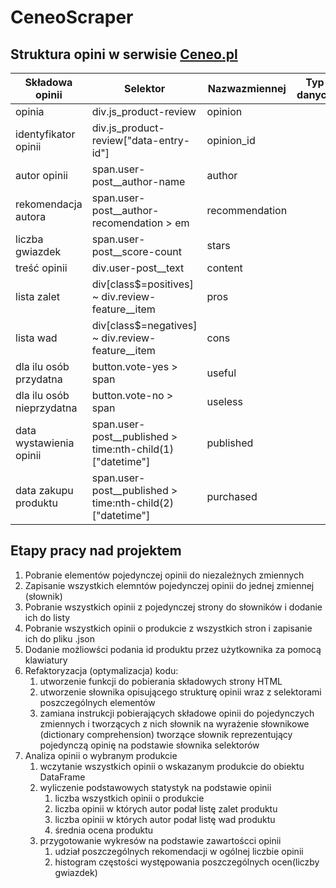 # CeneoScraper

## Struktura opini w serwisie [Ceneo.pl](https://www.ceneo.pl/)

|Składowa opinii|Selektor|Nazwazmiennej|Typ danych|
|---------------|--------|-------------|----------|
|opinia|div.js_product-review|opinion||
|identyfikator opinii|div.js_product-review["data-entry-id"\]|opinion_id||
|autor opinii|span.user-post__author-name|author||
|rekomendacja autora|span.user-post__author-recomendation > em|recommendation||
|liczba gwiazdek|span.user-post__score-count|stars||
|treść opinii|div.user-post__text|content||
|lista zalet|div[class$=positives] ~ div.review-feature__item|pros||
|lista wad|div[class$=negatives] ~ div.review-feature__item|cons||
|dla ilu osób przydatna|button.vote-yes > span|useful||
|dla ilu osób nieprzydatna|button.vote-no > span|useless||
|data wystawienia opinii|span.user-post__published > time:nth-child(1)["datetime"\]|published||
|data zakupu produktu|span.user-post__published > time:nth-child(2)["datetime"\]|purchased||

## Etapy pracy nad projektem 
1. Pobranie elementów pojedynczej opinii do niezależnych zmiennych
2. Zapisanie wszystkich elemntów pojedynczej opinii do jednej zmiennej \(słownik\)
3. Pobranie wszystkich opinii z pojedynczej strony do słowników i dodanie ich do listy
4. Pobranie wszystkich opinii o produkcie z wszystkich stron i zapisanie ich do pliku .json
5. Dodanie możliowści podania id produktu przez użytkownika za pomocą klawiatury
6. Refaktoryzacja \(optymalizacja\) kodu: 
    1. utworzenie funkcji do pobierania składowych strony HTML 
    2. utworzenie słownika opisującego strukturę opinii wraz z selektorami poszczególnych elementów 
    3. zamiana instrukcji pobierających składowe opinii do pojedynczych zmiennych i tworzących z nich słownik na wyrażenie słownikowe \(dictionary comprehension\) tworzące słownik reprezentujący pojedynczą opinię na podstawie słownika selektorów
7. Analiza opinii o wybranym produkcie
    1. wczytanie wszystkich opinii o wskazanym produkcie do obiektu DataFrame
    2. wyliczenie podstawowych  statystyk na podstawie  opinii
        1. liczba wszystkich opinii o produkcie 
        2. liczba opinii w których autor podał listę zalet produktu 
        3. liczba opinii w których autor podał listę wad produktu
        4. średnia ocena produktu
    3. przygotowanie wykresów na podstawie zawartoścci opinii
        1. udział poszczególnych rekomendacji w ogólnej liczbie opinii
        2. histogram częstości występowania poszczególnych ocen(liczby gwiazdek)
